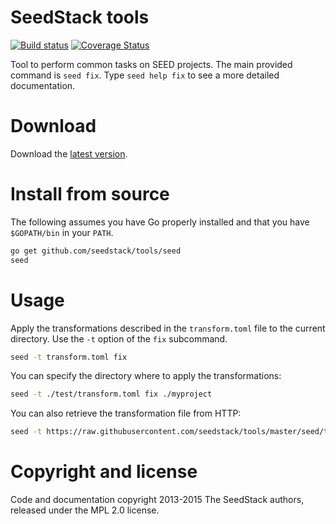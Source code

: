 SeedStack tools
====
[![Build status](https://travis-ci.org/seedstack/tools.svg?branch=master)](https://travis-ci.org/seedstack/tools) [![Coverage Status](https://coveralls.io/repos/seedstack/tools/badge.svg?branch=master)](https://coveralls.io/r/seedstack/tools?branch=master)

Tool to perform common tasks on SEED projects. The main provided
command is `seed fix`. Type `seed help fix` to see a more detailed
documentation.

# Download

Download the [latest version](https://github.com/seedstack/tools/releases).

# Install from source

The following assumes you have Go properly installed and that you have
`$GOPATH/bin` in your `PATH`.

```bash
go get github.com/seedstack/tools/seed
seed
```

# Usage

Apply the transformations described in the `transform.toml` file to
the current directory. Use the `-t` option of the `fix` subcommand.

```bash
seed -t transform.toml fix
```

You can specify the directory where to apply the transformations:

```bash
seed -t ./test/transform.toml fix ./myproject
```

You can also retrieve the transformation file from HTTP:

```bash
seed -t https://raw.githubusercontent.com/seedstack/tools/master/seed/tdf.yml fix
```

# Copyright and license

Code and documentation copyright 2013-2015 The SeedStack authors,
released under the MPL 2.0 license.
